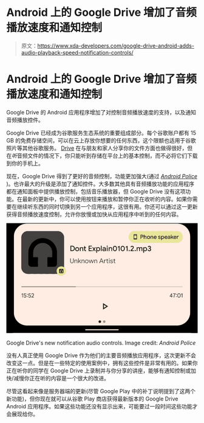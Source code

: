 # Android 上的 Google Drive 增加了音频播放速度和通知控制

> 原文：<https://www.xda-developers.com/google-drive-android-adds-audio-playback-speed-notification-controls/>

# Android 上的 Google Drive 增加了音频播放速度和通知控制

Google Drive 的 Android 应用程序增加了对控制音频播放速度的支持，以及通知音频播放控件。

Google Drive 已经成为谷歌服务生态系统的重要组成部分。每个谷歌账户都有 15 GB 的免费存储空间，可以在云上存放你想要的任何东西，这个限额也适用于谷歌照片等其他谷歌服务。 [Drive](https://www.xda-developers.com/tag/google-drive/) 在与朋友和家人分享你的文件方面也做得很好，但在*听*音频文件的情况下，你只能听到存储在平台上的基本控制，而不必将它们下载到你的手机上。

现在，Google Drive 得到了更好的音频控制，功能更加强大(通过 *[Android Police](https://www.androidpolice.com/2021/07/15/google-drive-adds-audio-playback-speed-and-notification-controls-for-android/)* )。也许最大的升级是添加了通知控件。大多数其他具有音频播放功能的应用程序都在通知面板中提供播放控制，包括音乐播放器，但 Google Drive 没有这项功能。在最新的更新中，你可以使用按钮来播放和暂停你正在收听的内容。如果你需要在继续听东西的同时切换到另一个应用程序，这很有用。你还可以通过这一更新获得音频播放速度控制，允许你放慢或加快从应用程序中听到的任何内容。

 <picture>![](img/69fbde4fcf054898945ce7399bf68dba.png)</picture> 

Google Drive's new notification audio controls. Image credit: *Android Police*

没有人真正使用 Google Drive 作为他们的主要音频播放应用程序，这次更新不会改变这一点。但是在一些特定的使用案例中，拥有这些控件是非常有用的。如果你正在听你的同学在 Google Drive 上录制并与你分享的讲座，能够有通知控制或加快/减慢你正在听的内容是一个很大的改进。

尽管这看起来像是服务器端的更新(尽管 Google Play 中的补丁说明提到了这两个新功能)，但你现在就可以从谷歌 Play 商店获得最新版本的 Google Drive Android 应用程序。如果这些功能还没有显示出来，可能要过一段时间这些功能才会展现给你。